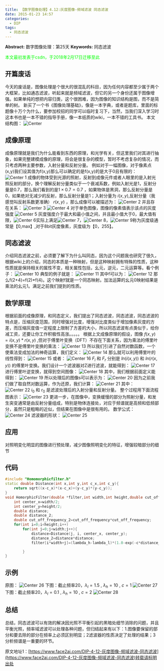 ```yaml
---
title: 【数字图像处理】4.12:灰度图像-频域滤波 同态滤波
date: 2015-01-23 14:57
categories:
  - DIP
tags:
  - 同态滤波
---
```

**Abstract:** 数字图像处理：第25天
**Keywords:** 同态滤波
<!--more-->
<font color="00FF00">本文最初发表于csdn，于2018年2月17日迁移至此</font>
## 开篇废话
今天的废话是，图像处理是个很大的很混乱的科目，因为任何内容都至少属于两个大框架，比如通态滤波，听起来就是频域滤波，但它的另一个身份还属于图像增强。如果单纯的想把内容归类，这个很困难，因为图像的知识结构是图，而不是简单的树。
新买了一个书《图像处理基础》，像是一本字典，或者是题库，里面的标题像十万个为什么，要参加校招的同学可以临时复习下，当然，当我们深入学习时这本书也是一本不错的指导手册，像一本纸质的wiki，一本不错的工具书。
本文结构图：
![Center][]
## 成像原理
成像原理就是我们为什么能看到东西的原理，和光学有关，但这里我们对其进行抽象，如果完整建模成像的原理，将会是很复杂的模型，暂时不考虑复杂的情况，而只考虑两种主要参数，入射分量和反射分量。
例如对于一幅图像，对于像素点(x,y)我们设其值为f(x,y)那么可以确定的是f(x,y)的是大于0且有限的：
![Center 1][]
成像的物体受到光源的照射，反射到成像元件或者人眼里的是入射光照反射的部分，换个理解反射分量类似于一个衰减系数，例如入射光是1，反射分量是0.7，那么我们看到的是$1\times 0.7=0.7$ ，如果物体是黑洞，那么反射分量是0，如果绝对无减少的反射，那么反射分量是1；入射分量为 $i(x,y)$,反射分量（我感觉叫反射系数更准确） $r(x,y)$ ，那么成像可以被描述为：
![Center 2][]
并且存在关系：
![Center 3][]
![Center 4][]
对于单色图像，图像的像素值表示该点的灰度强度
![Center 5][]
灰度强度介于最大和最小值之间，并且最小值大于0，最大值有限，![Center 6][]实际上满足![Center 7][]，![Center 8][]，![Center 9][]称为灰度级通常是【0,max】,对于8bit灰度像素，灰度级为【0，255】。
## 同态滤波
介绍同态滤波之前，必须要了解下为什么叫同态，因为这个问题我也研究了很久，根据wiki上的介绍，同态的本质是一种映射，但是这种映射拥有特殊的性质，这种性质就是保持相关的属性不变，相关属性包括，幺元，逆元，二元运算等。看个例子：
![Center 10][]
典型的例子就是：
![Center 11][]
其中f可以为：
![Center 12][]
那么f(2+4)=f(2)\*f(4)。这个映射f就是一个同态映射。加法运算的幺元0映射结果是乘法的幺元1。满足之前我们提到的性质。
## 数学原理
根据前面的成像原理，和同态定义，我们提出了同态滤波，同态滤波，同态滤波的特点是，压缩灰度范围，同时增强对比度，增强对比度类似于增加像素灰度的方差，而压缩灰度值一定程度上限制了方差的大小，所以同态滤波有点类似于，给你减工资，还要让你工作积极性高涨。。。。。
根据上文成像原理的假设，图像 $f(x,y)=i(x,y)*r(x,y)$ ,但对于傅里叶变换（DFT）不存在下面关系，因为乘法的傅里叶变换不是傅里叶变换的乘法：
![Center 13][]
所以我们引进了自然对数函数，一个使乘法变成加法的神奇运算，我们定义：
![Center 14][]
那么就可以利用傅里叶的线性得到：
![Center 15][]
或者：
![Center 16][]
$F_i$ 和 $F_r$ 分别是 $ln (i(x,y))$ 和 $ln (r(x,y))$ 的傅里叶变换。我们设计一个滤波器对Z进行滤波，就能得到：
![Center 17][]
进行傅里叶逆变换，就得到空间图像：
![Center 18][]
其中，我们根据前面定义能得到：
![Center 19][]
所以处理后的图像s可以表示为：
![Center 20][]
因为之前我们做了取自然对数运算，作为还原，我们计算：
![Center 21][]
其中：
![Center 22][]
$i_0$ 和 $r_0$ 是滤波处理后的入射分量和反射分量。
整个过程用下面流程图表示：
![Center 23][]
更进一步，在图像中，变换缓慢的部分为照射分量，和发生突变通常是由反射分量组成，特别是物体连接处，对应于频谱就是高频和低频部分，虽然只是粗略的近似，但结果在图像中是很有用的。
数学公式：
![Center 24][]
滤波器的形状：
![Center 25][]
## 应用
对照明变化明显的图像进行预处理，减少图像照明变化的特征，增强较暗部分的细节

## 代码
```c++
#include "Homomorphicfilter.h"
static double Distance(int x,int y,int c_x,int c_y){
    return sqrt((x-c_x)*(x-c_x)+(y-c_y)*(y-c_y));
}
void HomorphicFilter(double *filter,int width,int height,double cut_off_frequency,double lambda_l,double lambda_h,double c){
    int center_x=width/2;
    int center_y=height/2;
    double distance;
    double distance_2;
    double cut_off_frequency_2=cut_off_frequency*cut_off_frequency;
    for(int i=0;i<height;i++)
        for(int j=0;j<width;j++){
            distance=Distance(j, i, center_x, center_y);
            distance_2=distance*distance;
            filter[i*width+j]=(lambda_h-lambda_l)*(1.0-exp(-c*distance_2/cut_off_frequency_2))+lambda_l;

        }
}
```

## 示例
原图：
![Center 26][]
下图：截止频率20，$\lambda_l=1.5$ , $\lambda_h=10$ , $c=1$
![Center 27][] 
下图：截止频率20，$\lambda_l=0.1$ , $\lambda_h=10$ , $c=2$
![Center 28][]
## 总结
总结，同态滤波可以有效的解决因光照不平衡引起的黑暗处细节消除的问题，并且平衡光照，频率域滤波可以处理各种问题，但归结起来有以下：1.图像要保留的部分和要去除的部分在频率上必须区别明显；2滤波器的性质决定了处理的结果；3分析频谱是一重要的环节。



[Center]: https://tony4ai-1251394096.cos.ap-hongkong.myqcloud.com/blog_images/DIP-4-12-灰度图像-频域滤波-同态滤波/20150123113932468.png
[Center 1]: https://tony4ai-1251394096.cos.ap-hongkong.myqcloud.com/blog_images/DIP-4-12-灰度图像-频域滤波-同态滤波/20150123104902218.png
[Center 2]: https://tony4ai-1251394096.cos.ap-hongkong.myqcloud.com/blog_images/DIP-4-12-灰度图像-频域滤波-同态滤波/20150123105911078.png
[Center 3]: https://tony4ai-1251394096.cos.ap-hongkong.myqcloud.com/blog_images/DIP-4-12-灰度图像-频域滤波-同态滤波/20150124182604406.png
[Center 4]: https://tony4ai-1251394096.cos.ap-hongkong.myqcloud.com/blog_images/DIP-4-12-灰度图像-频域滤波-同态滤波/20150123105950781.png
[Center 5]: https://tony4ai-1251394096.cos.ap-hongkong.myqcloud.com/blog_images/DIP-4-12-灰度图像-频域滤波-同态滤波/20150123110337114.png
[Center 6]: https://tony4ai-1251394096.cos.ap-hongkong.myqcloud.com/blog_images/DIP-4-12-灰度图像-频域滤波-同态滤波/20150123110424398.png
[Center 7]: https://tony4ai-1251394096.cos.ap-hongkong.myqcloud.com/blog_images/DIP-4-12-灰度图像-频域滤波-同态滤波/20150123110516814.png
[Center 8]: https://tony4ai-1251394096.cos.ap-hongkong.myqcloud.com/blog_images/DIP-4-12-灰度图像-频域滤波-同态滤波/20150123110532000.png
[Center 9]: https://tony4ai-1251394096.cos.ap-hongkong.myqcloud.com/blog_images/DIP-4-12-灰度图像-频域滤波-同态滤波/20150123110743140.png
[Center 10]: https://tony4ai-1251394096.cos.ap-hongkong.myqcloud.com/blog_images/DIP-4-12-灰度图像-频域滤波-同态滤波/20150123112226484.png
[Center 11]: https://tony4ai-1251394096.cos.ap-hongkong.myqcloud.com/blog_images/DIP-4-12-灰度图像-频域滤波-同态滤波/20150123113632202.png
[Center 12]: https://tony4ai-1251394096.cos.ap-hongkong.myqcloud.com/blog_images/DIP-4-12-灰度图像-频域滤波-同态滤波/20150123113630187.png
[Center 13]: https://tony4ai-1251394096.cos.ap-hongkong.myqcloud.com/blog_images/DIP-4-12-灰度图像-频域滤波-同态滤波/20150123114812363.png
[Center 14]: https://tony4ai-1251394096.cos.ap-hongkong.myqcloud.com/blog_images/DIP-4-12-灰度图像-频域滤波-同态滤波/20150123115036990.png
[Center 15]: https://tony4ai-1251394096.cos.ap-hongkong.myqcloud.com/blog_images/DIP-4-12-灰度图像-频域滤波-同态滤波/20150123115050937.png
[Center 16]: https://tony4ai-1251394096.cos.ap-hongkong.myqcloud.com/blog_images/DIP-4-12-灰度图像-频域滤波-同态滤波/20150123115136843.png
[Center 17]: https://tony4ai-1251394096.cos.ap-hongkong.myqcloud.com/blog_images/DIP-4-12-灰度图像-频域滤波-同态滤波/20150123115412052.png
[Center 18]: https://tony4ai-1251394096.cos.ap-hongkong.myqcloud.com/blog_images/DIP-4-12-灰度图像-频域滤波-同态滤波/20150123115526808.png
[Center 19]: https://tony4ai-1251394096.cos.ap-hongkong.myqcloud.com/blog_images/DIP-4-12-灰度图像-频域滤波-同态滤波/20150123115602329.png
[Center 20]: https://tony4ai-1251394096.cos.ap-hongkong.myqcloud.com/blog_images/DIP-4-12-灰度图像-频域滤波-同态滤波/20150123115614875.png
[Center 21]: https://tony4ai-1251394096.cos.ap-hongkong.myqcloud.com/blog_images/DIP-4-12-灰度图像-频域滤波-同态滤波/20150123115739018.png
[Center 22]: https://tony4ai-1251394096.cos.ap-hongkong.myqcloud.com/blog_images/DIP-4-12-灰度图像-频域滤波-同态滤波/20150123115735781.png
[Center 23]: https://tony4ai-1251394096.cos.ap-hongkong.myqcloud.com/blog_images/DIP-4-12-灰度图像-频域滤波-同态滤波/20150123120011968.png
[Center 24]: https://tony4ai-1251394096.cos.ap-hongkong.myqcloud.com/blog_images/DIP-4-12-灰度图像-频域滤波-同态滤波/20150123150249779.png
[Center 25]: https://tony4ai-1251394096.cos.ap-hongkong.myqcloud.com/blog_images/DIP-4-12-灰度图像-频域滤波-同态滤波/20150123144635296.png
[Center 26]: https://tony4ai-1251394096.cos.ap-hongkong.myqcloud.com/blog_images/DIP-4-12-灰度图像-频域滤波-同态滤波/20150123144716741.png
[Center 27]: https://tony4ai-1251394096.cos.ap-hongkong.myqcloud.com/blog_images/DIP-4-12-灰度图像-频域滤波-同态滤波/20150123144732528.png
[Center 28]: https://tony4ai-1251394096.cos.ap-hongkong.myqcloud.com/blog_images/DIP-4-12-灰度图像-频域滤波-同态滤波/20150123144721359.png





原文地址1：[https://www.face2ai.com/DIP-4-12-灰度图像-频域滤波-同态滤波](https://www.face2ai.com/DIP-4-12-灰度图像-频域滤波-同态滤波)转载请标明出处
